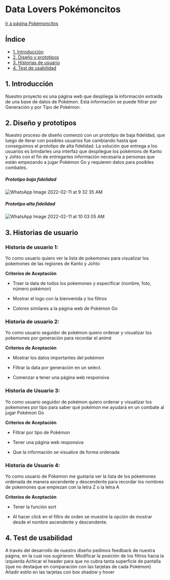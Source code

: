 # Data Lovers Pokémoncitos

[Ir a página Pokémoncitos](https://valemontecinosp.github.io/SCL019-data-lovers/src/index.html)

## Índice

* [1. Introducción](#1-introducción)
* [2. Diseño y prototipos](#2-diseño-y-prototipos)
* [3. Historias de usuario](#3-historias-de-usuario)
* [4. Test de usabilidad](#4-test-de-usabilidad)


## 1. Introducción

Nuestro proyecto es una página web que despliega la información extraída de una base de datos de Pokémon. Esta información se puede filtrar por Generación y por Tipo de Pokémon.

## 2. Diseño y prototipos

Nuestro proceso de diseño comenzó con un prototipo de baja fidelidad, que luego de iterar con posibles usuarios fue cambiando hasta que conseguimos el prototipo de alta fidelidad. La solución que entrega a los usuarios es brindarles una interfaz que despliegue los pokémons de Kanto y Johto con el fin de entregarles información necesaria a personas que están empezando a jugar Pokémon Go y requieren datos para posibles combates.

##### Prototipo baja fidelidad

![WhatsApp Image 2022-02-11 at 9 32 35 AM](https://user-images.githubusercontent.com/89282860/153607502-793c7d5f-9371-43c6-9f0c-e0e9d47fafe9.jpeg)


##### Prototipo alta fidelidad

![WhatsApp Image 2022-02-11 at 10 03 05 AM](https://user-images.githubusercontent.com/89282860/153607665-15dd0201-3fe5-4e10-90f5-652a3c4f8622.jpeg)




## 3. Historias de usuario


### **Historia de usuario 1:**

Yo como usuario quiero ver la lista de pokemones para visualizar los pokemones de las regiones de Kanto y Johto
 
**Criterios de Aceptación**

* Traer la data de todos los pokemones y especificar (nombre, foto, número pokémon)

* Mostrar el logo con la bienvenida y los filtros

* Colores similares a la página web de Pokémon Go

### **Historia de usuario 2:**

Yo como usuario seguidor de pokémon quiero ordenar y visualizar los pokemones por generación para recordar el animé

**Criterios de Aceptación**

* Mostrar los datos importantes del pokémon

* Filtrar la data por generación en un select.

* Comenzar a tener una página web responsiva

### **Historia de Usuario 3:**

Yo como usuario seguidor de pokémon quiero ordenar y visualizar los pokemones por tipo para saber qué pokémon me ayudará en un combate al jugar Pokémon Go

**Criterios de Aceptación**

* Filtrar por tipo de Pokémon

* Tener una página web responsiva

* Que la información se visualice de forma ordenada

### **Historia de Usuario 4:**

Yo como usuario de Pókemon me gustaría ver la lista de los pókemones ordenada de manera ascendente y descendente para recordar los nombres de pokemones que empiezan con la letra Z o la letra A

**Criterios de Aceptación**

* Tener la función sort

* Al hacer click en el filtro de orden se muestre la opción de mostrar desde el nombre ascendente y descendente.



##  4. Test de usabilidad

A través del desarrollo de nuestro diseño pedimos feedback de nuestra página, en la cual nos sugirieron:
Modificar la posición de los filtros hacia la izquierda
Achicar el header para que no cubra tanta superficie de pantalla (que no destaque en comparación con las tarjetas de cada Pokémon)
Añadir estilo en las tarjetas con box shadow y hover


